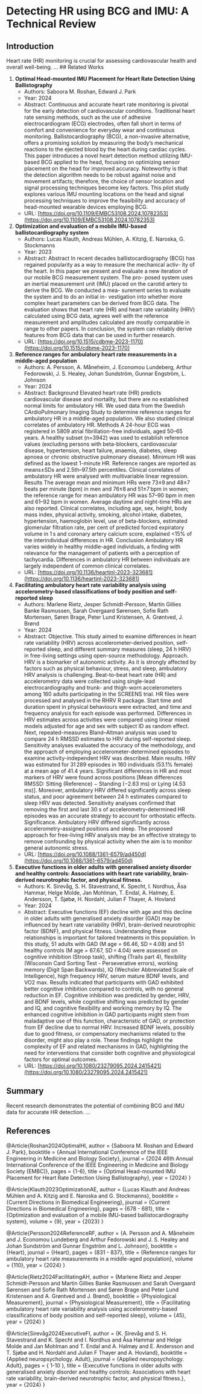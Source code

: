 # Detecting HR using BCG and IMU: A Technical Review

## Introduction

Heart rate (HR) monitoring is crucial for assessing cardiovascular health and overall well-being. ... ## Related Works

1. **Optimal Head-mounted IMU Placement for Heart Rate Detection Using Ballistography**
   * Authors: Saboora M. Roshan, Edward J. Park
   * Year: 2024
   * Abstract: Continuous and accurate heart rate monitoring is pivotal for the early detection of cardiovascular conditions. Traditional heart rate sensing methods, such as the use of adhesive electrocardiogram (ECG) electrodes, often fall short in terms of comfort and convenience for everyday wear and continuous monitoring. Ballistocardiography (BCG), a non-invasive alternative, offers a promising solution by measuring the body’s mechanical reactions to the ejected blood by the heart during cardiac cycles. This paper introduces a novel heart detection method utilizing IMU-based BCG applied to the head, focusing on optimizing sensor placement on the head for improved accuracy. Noteworthy is that the detection algorithm needs to be robust against noise and movement artifacts; therefore, the choice of sensor location and signal processing techniques become key factors. This pilot study explores various IMU mounting locations on the head and signal processing techniques to improve the feasibility and accuracy of head-mounted wearable devices employing BCG.
   * URL: [https://doi.org/10.1109/EMBC53108.2024.10782353](https://doi.org/10.1109/EMBC53108.2024.10782353)
2. **Optimization and evaluation of a mobile IMU-based ballistocardiography system**
   * Authors: Lucas Klauth, Andreas Mühlen, A. Kitzig, E. Naroska, G. Stockmanns
   * Year: 2023
   * Abstract: Abstract In recent decades ballistocardiography (BCG) has regained popularity as a way to measure the mechanical activ- ity of the heart. In this paper we present and evaluate a new iteration of our mobile BCG measurement system. The pro- posed system uses an inertial measurement unit (IMU) placed on the carotid artery to derive the BCG. We conducted a mea- surement series to evaluate the system and to do an initial in- vestigation into whether more complex heart parameters can be derived from BCG data. The evaluation shows that heart rate (HR) and heart rate variability (HRV) calculated using BCG data, agrees well with the reference measurement and amplitudes calculated are mostly comparable in range to other papers. In conclusion, the system can reliably derive features from BCG data that can be used in further research.
   * URL: [https://doi.org/10.1515/cdbme-2023-1170](https://doi.org/10.1515/cdbme-2023-1170)
3. **Reference ranges for ambulatory heart rate measurements in a middle-aged population**
   * Authors: A. Persson, A. Måneheim, J. Economou Lundeberg, Arthur Fedorowski, J. S. Healey, Johan Sundström, Gunnar Engström, L. Johnson
   * Year: 2024
   * Abstract: Background Elevated heart rate (HR) predicts cardiovascular disease and mortality, but there are no established normal limits for ambulatory HR. We used data from the Swedish CArdioPulmonary Imaging Study to determine reference ranges for ambulatory HR in a middle-aged population. We also studied clinical correlates of ambulatory HR. Methods A 24-hour ECG was registered in 5809 atrial fibrillation-free individuals, aged 50–65 years. A healthy subset (n=3942) was used to establish reference values (excluding persons with beta-blockers, cardiovascular disease, hypertension, heart failure, anaemia, diabetes, sleep apnoea or chronic obstructive pulmonary disease). Minimum HR was defined as the lowest 1-minute HR. Reference ranges are reported as means±SDs and 2.5th–97.5th percentiles. Clinical correlates of ambulatory HR were analysed with multivariable linear regression. Results The average mean and minimum HRs were 73±9 and 48±7 beats per minute (bpm) in men and 76±8 and 51±7 bpm in women; the reference range for mean ambulatory HR was 57–90 bpm in men and 61–92 bpm in women. Average daytime and night-time HRs are also reported. Clinical correlates, including age, sex, height, body mass index, physical activity, smoking, alcohol intake, diabetes, hypertension, haemoglobin level, use of beta-blockers, estimated glomerular filtration rate, per cent of predicted forced expiratory volume in 1 s and coronary artery calcium score, explained <15% of the interindividual differences in HR. Conclusion Ambulatory HR varies widely in healthy middle-aged individuals, a finding with relevance for the management of patients with a perception of tachycardia. Differences in ambulatory HR between individuals are largely independent of common clinical correlates.
   * URL: [https://doi.org/10.1136/heartjnl-2023-323681](https://doi.org/10.1136/heartjnl-2023-323681)
4. **Facilitating ambulatory heart rate variability analysis using accelerometry-based classifications of body position and self-reported sleep**
   * Authors: Marlene Rietz, Jesper Schmidt-Persson, Martin Gillies Banke Rasmussen, Sarah Overgaard Sørensen, Sofie Rath Mortensen, Søren Brage, Peter Lund Kristensen, A. Grøntved, J. Brønd
   * Year: 2024
   * Abstract: Objective. This study aimed to examine differences in heart rate variability (HRV) across accelerometer-derived position, self-reported sleep, and different summary measures (sleep, 24 h HRV) in free-living settings using open-source methodology. Approach. HRV is a biomarker of autonomic activity. As it is strongly affected by factors such as physical behaviour, stress, and sleep, ambulatory HRV analysis is challenging. Beat-to-beat heart rate (HR) and accelerometry data were collected using single-lead electrocardiography and trunk- and thigh-worn accelerometers among 160 adults participating in the SCREENS trial. HR files were processed and analysed in the RHRV R package. Start time and duration spent in physical behaviours were extracted, and time and frequency analysis for each episode was performed. Differences in HRV estimates across activities were compared using linear mixed models adjusted for age and sex with subject ID as random effect. Next, repeated-measures Bland–Altman analysis was used to compare 24 h RMSSD estimates to HRV during self-reported sleep. Sensitivity analyses evaluated the accuracy of the methodology, and the approach of employing accelerometer-determined episodes to examine activity-independent HRV was described. Main results. HRV was estimated for 31 289 episodes in 160 individuals (53.1% female) at a mean age of 41.4 years. Significant differences in HR and most markers of HRV were found across positions [Mean differences RMSSD: Sitting (Reference) − Standing (−2.63 ms) or Lying (4.53 ms)]. Moreover, ambulatory HRV differed significantly across sleep status, and poor agreement between 24 h estimates compared to sleep HRV was detected. Sensitivity analyses confirmed that removing the first and last 30 s of accelerometry-determined HR episodes was an accurate strategy to account for orthostatic effects. Significance. Ambulatory HRV differed significantly across accelerometry-assigned positions and sleep. The proposed approach for free-living HRV analysis may be an effective strategy to remove confounding by physical activity when the aim is to monitor general autonomic stress.
   * URL: [https://doi.org/10.1088/1361-6579/ad450d](https://doi.org/10.1088/1361-6579/ad450d)
5. **Executive functions in older adults with generalised anxiety disorder and healthy controls: Associations with heart rate variability, brain-derived neurotrophic factor, and physical fitness.**
   * Authors: K. Sirevåg, S. H. Stavestrand, K. Specht, I. Nordhus, Åsa Hammar, Helge Molde, Jan Mohlman, T. Endal, A. Halmøy, E. Andersson, T. Sjøbø, H. Nordahl, Julian F Thayer, A. Hovland
   * Year: 2024
   * Abstract: Executive functions (EF) decline with age and this decline in older adults with generalised anxiety disorder (GAD) may be influenced by heart rate variability (HRV), brain-derived neurotrophic factor (BDNF), and physical fitness. Understanding these relationships is important for tailored treatments in this population. In this study, 51 adults with GAD (M age = 66.46, SD = 4.08) and 51 healthy controls (M age = 67.67, SD = 4.04) were assessed on cognitive inhibition (Stroop task), shifting (Trails part 4), flexibility (Wisconsin Card Sorting Test - Perseverative errors), working memory (Digit Span Backwards), IQ (Wechsler Abbreviated Scale of Intelligence), high frequency HRV, serum mature BDNF levels, and VO2 max. Results indicated that participants with GAD exhibited better cognitive inhibition compared to controls, with no general reduction in EF. Cognitive inhibition was predicted by gender, HRV, and BDNF levels, while cognitive shifting was predicted by gender and IQ, and cognitive flexibility and working memory by IQ. The enhanced cognitive inhibition in GAD participants might stem from maladaptive use of this function, characteristic of GAD, or protection from EF decline due to normal HRV. Increased BDNF levels, possibly due to good fitness, or compensatory mechanisms related to the disorder, might also play a role. These findings highlight the complexity of EF and related mechanisms in GAD, highlighting the need for interventions that consider both cognitive and physiological factors for optimal outcomes.
   * URL: [https://doi.org/10.1080/23279095.2024.2415421](https://doi.org/10.1080/23279095.2024.2415421)

## Summary

Recent research demonstrates the potential of combining BCG and IMU data for accurate HR detection. ... 
## References

@Article{Roshan2024OptimalHI,
 author = {Saboora M. Roshan and Edward J. Park},
 booktitle = {Annual International Conference of the IEEE Engineering in Medicine and Biology Society},
 journal = {2024 46th Annual International Conference of the IEEE Engineering in Medicine and Biology Society (EMBC)},
 pages = {1-6},
 title = {Optimal Head-mounted IMU Placement for Heart Rate Detection Using Ballistography},
 year = {2024}
}


@Article{Klauth2023OptimizationAE,
 author = {Lucas Klauth and Andreas Mühlen and A. Kitzig and E. Naroska and G. Stockmanns},
 booktitle = {Current Directions in Biomedical Engineering},
 journal = {Current Directions in Biomedical Engineering},
 pages = {678 - 681},
 title = {Optimization and evaluation of a mobile IMU-based ballistocardiography system},
 volume = {9},
 year = {2023}
}


@Article{Persson2024ReferenceRF,
 author = {A. Persson and A. Måneheim and J. Economou Lundeberg and Arthur Fedorowski and J. S. Healey and Johan Sundström and Gunnar Engström and L. Johnson},
 booktitle = {Heart},
 journal = {Heart},
 pages = {831 - 837},
 title = {Reference ranges for ambulatory heart rate measurements in a middle-aged population},
 volume = {110},
 year = {2024}
}


@Article{Rietz2024FacilitatingAH,
 author = {Marlene Rietz and Jesper Schmidt-Persson and Martin Gillies Banke Rasmussen and Sarah Overgaard Sørensen and Sofie Rath Mortensen and Søren Brage and Peter Lund Kristensen and A. Grøntved and J. Brønd},
 booktitle = {Physiological Measurement},
 journal = {Physiological Measurement},
 title = {Facilitating ambulatory heart rate variability analysis using accelerometry-based classifications of body position and self-reported sleep},
 volume = {45},
 year = {2024}
}


@Article{Sirevåg2024ExecutiveFI,
 author = {K. Sirevåg and S. H. Stavestrand and K. Specht and I. Nordhus and Åsa Hammar and Helge Molde and Jan Mohlman and T. Endal and A. Halmøy and E. Andersson and T. Sjøbø and H. Nordahl and Julian F Thayer and A. Hovland},
 booktitle = {Applied neuropsychology. Adult},
 journal = {Applied neuropsychology. Adult},
 pages = {
          1-10
        },
 title = {Executive functions in older adults with generalised anxiety disorder and healthy controls: Associations with heart rate variability, brain-derived neurotrophic factor, and physical fitness.},
 year = {2024}
}


